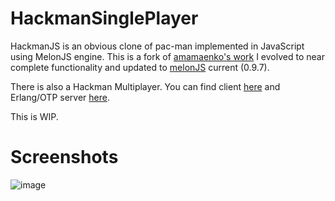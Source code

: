 HackmanSinglePlayer
=========

HackmanJS is an obvious clone of pac-man implemented in JavaScript using MelonJS engine.
This is a fork of [amamaenko's work](https://github.com/amamaenko/HackmanJS) I evolved to near complete functionality and updated to [melonJS](https://github.com/melonjs/melonJS) current (0.9.7).

There is also a Hackman Multiplayer. You can find client [here](https://github.com/jvalduvieco/HackmanJSMultiPlayer) and Erlang/OTP server [here](https://github.com/jvalduvieco/HackmanServer). 

This is WIP.

Screenshots
===========
![image](http://jvalduvieco.github.com/HackmanSinglePlayer/images/hackman.png)


